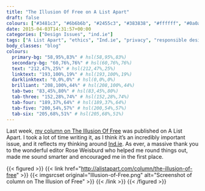 ```yaml
---
title: "The Illusion Of Free on A List Apart"
draft: false
colours: ["#3481c3", "#6b6b6b", "#2455c3", "#383838", "#ffffff", "#0a0a0a", "#ffffff"]
date: 2015-04-03T14:31:57+00:00
categories: ["Design Issues", "ind.ie"]
tags: ["A List Apart", "ethics", "Ind.ie", "privacy", "responsible design"]
body_classes: "blog"
colours:
  primary-bg: "58,95%,83%" # hsl(58,95%,83%)
  secondary-bg: "60,76%,76%" # hsl(60,76%,76%)
  text: "212,47%,25%" # hsl(212,47%,25%)
  linktext: "193,100%,19%" # hsl(193,100%,19%)
  darklinktext: "0,0%,0%" # hsl(0,0%,0%)
  brilliant: "208,100%,44%" # hsl(208,100%,44%)
  tab-two: "83,45%,80%" # hsl(83,45%,80%)
  tab-three: "152,28%,74%" # hsl(152,28%,74%)
  tab-four: "189,37%,64%" # hsl(189,37%,64%)
  tab-five: "200,54%,57%" # hsl(200,54%,57%)
  tab-six: "205,68%,51%" # hsl(205,68%,51%)
---
```


Last week, [my column on The Illusion Of Free](http://alistapart.com/column/the-illusion-of-free) was published on A List Apart. I took a lot of time writing it, as I think it’s an incredibly important issue, and it reflects my thinking around [Ind.ie](https://ind.ie). As ever, a massive thank you to the wonderful editor Rose Weisburd who helped me round things out, made me sound smarter and encouraged me in the first place.

{{< figured >}}
  {{< link href="http://alistapart.com/column/the-illusion-of-free" >}}
  	{{< imgsrcset original="Illusion-of-Free.png" alt="Screenshot of column on The Illusion of Free" >}}
  {{< /link >}}
{{< /figured >}}

	